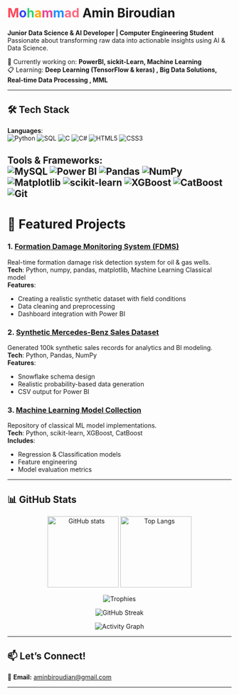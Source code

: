 # <span style="color:#ff4757">M</span><span style="color:#3742fa">o</span><span style="color:#2ed573">h</span><span style="color:#ffa502">a</span><span style="color:#e84393">m</span><span style="color:#1e90ff">m</span><span style="color:#ff6b81">ad</span> Amin Biroudian
**Junior Data Science & AI Developer | Computer Engineering Student**  
Passionate about transforming raw data into actionable insights using AI & Data Science.  

🔬 Currently working on: **PowerBI, sickit-Learn, Machine Learning**  
📋 Learning: **Deep Learning (TensorFlow & keras) , Big Data Solutions, Real-time Data Processing , MML**  

---

## 🛠 Tech Stack  

**Languages**:  
![Python](https://img.shields.io/badge/Python-FFD43B?style=for-the-badge&logo=python&logoColor=black&label=★Specialized)
![SQL](https://img.shields.io/badge/SQL-005CDB?style=for-the-badge&logo=postgresql&logoColor=white)
![C](https://img.shields.io/badge/C-2E8B57?style=for-the-badge&logo=c&logoColor=white)
![C#](https://img.shields.io/badge/C%23-239120?style=for-the-badge&logo=csharp&logoColor=white)
![HTML5](https://img.shields.io/badge/HTML5-FF6B6B?style=for-the-badge&logo=html5&logoColor=white)
![CSS3](https://img.shields.io/badge/CSS3-1B9CFC?style=for-the-badge&logo=css3&logoColor=white)

**Tools & Frameworks**:  
![MySQL](https://img.shields.io/badge/MySQL-00BFFF?style=for-the-badge&logo=mysql&logoColor=white)
![Power BI](https://img.shields.io/badge/Power%20BI-FF6B81?style=for-the-badge&logo=powerbi&logoColor=white)
![Pandas](https://img.shields.io/badge/Pandas-00D2D3?style=for-the-badge&logo=pandas&logoColor=white)
![NumPy](https://img.shields.io/badge/Numpy-FF7F50?style=for-the-badge&logo=numpy&logoColor=white)
![Matplotlib](https://img.shields.io/badge/Matplotlib-FF6348?style=for-the-badge&logo=matplotlib&logoColor=white)
![scikit-learn](https://img.shields.io/badge/scikit--learn-6C5CE7?style=for-the-badge&logo=scikit-learn&logoColor=white)
![XGBoost](https://img.shields.io/badge/XGBoost-FF8C00?style=for-the-badge&logo=xgboost&logoColor=white)
![CatBoost](https://img.shields.io/badge/CatBoost-8E44AD?style=for-the-badge&logoColor=white)
![Git](https://img.shields.io/badge/Git-F05032?style=for-the-badge&logo=git&logoColor=white)
---

# 📌 Featured Projects  

### 1. [Formation Damage Monitoring System (FDMS)](https://github.com/Ai-ithub/iFDC---FCDDWCSW.git)
Real-time formation damage risk detection system for oil & gas wells.  
**Tech**: Python, numpy, pandas, matplotlib, Machine Learning Classical model  
**Features**:
- Creating a realistic synthetic dataset with field conditions
- Data cleaning and preprocessing
- Dashboard integration with Power BI

### 2. [Synthetic Mercedes-Benz Sales Dataset](https://github.com/aminbiroudian/Mercedes-Benz-Sales)
Generated 100k synthetic sales records for analytics and BI modeling.  
**Tech**: Python, Pandas, NumPy  
**Features**:
- Snowflake schema design
- Realistic probability-based data generation
- CSV output for Power BI

### 3. [Machine Learning Model Collection](https://github.com/aminbiroudian/ML-Models)
Repository of classical ML model implementations.  
**Tech**: Python, scikit-learn, XGBoost, CatBoost  
**Includes**:
- Regression & Classification models
- Feature engineering
- Model evaluation metrics

---

## 📊 GitHub Stats  

<p align="center">
  <img src="https://github-readme-stats.vercel.app/api?username=aminbiroudian&show_icons=true&theme=radical" alt="GitHub stats" height="160"/>
  <img src="https://github-readme-stats.vercel.app/api/top-langs/?username=aminbiroudian&layout=compact&theme=radical" alt="Top Langs" height="160"/>
</p>

<p align="center">
  <img src="https://github-profile-trophy.vercel.app/?username=aminbiroudian&theme=juicy&column=5&margin-w=15&margin-h=15" alt="Trophies"/>
</p>

<p align="center">
  <img src="https://github-readme-streak-stats.herokuapp.com/?user=aminbiroudian&theme=radical&card_width=800" alt="GitHub Streak"/>
</p>

<p align="center">
  <img src="https://github-profile-activity-graph.vercel.app/graph?username=aminbiroudian&bg_color=1e1e2f&color=ff6b81&line=ff6348&point=00d2d3&hide_border=true&custom_title=Contribution%20Graph" alt="Activity Graph"/>
</p>

---

## 📫 Let’s Connect!  
📧 **Email:** aminbiroudian@gmail.com  

---
